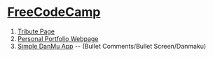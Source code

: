 # [FreeCodeCamp](https://freecodecamp.cn/)

1. [Tribute Page](https://threegeese.github.io/WEB/FCC/Tribute-Page/)
2. [Personal Portfolio Webpage](https://threegeese.github.io/WEB/FCC/Personal-Portfolio-Webpage/)
3. [Simple DanMu App](https://threegeese.github.io/WEB/FCC/DanMu-App/) -- (Bullet Comments/Bullet Screen/Danmaku) 
